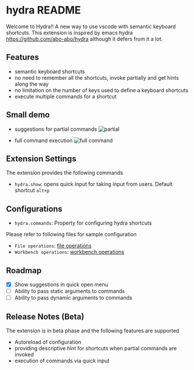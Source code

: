 # hydra README
Welcome to Hydra!! A new way to use vscode with semantic keyboard shortcuts. This extension is inspired by emacs hydra https://github.com/abo-abo/hydra although it defers from it a lot.

## Features

- semantic keyboard shortcuts
- no need to remember all the shortcuts, invoke partially and get hints along the way
- no limitation on the number of keys used to define a keyboard shortcuts
- execute multiple commands for a shortcut

## Small demo

- suggestions for partial commands
  ![partial](images/hydra-suggestions.gif)

- full command execution
  ![full command](images/hydra-full.gif)

## Extension Settings

The extension provides the following commands

* `hydra.show`: opens quick input for taking input from users. Default shortcut `alt+p`

## Configurations

* `hydra.commands`: Property for configuring hydra shortcuts

Please refer to following files for sample configuration

* `File operations`: [file operations](sample-config/file.json)
* `Workbench operations`: [workbench operations](sample-config/workbench.json)

## Roadmap

- [x] Show suggestions in quick open menu
- [ ] Ability to pass static arguments to commands
- [ ] Ability to pass dynamic arguments to commands

## Release Notes (Beta)

The extension is in beta phase and the following features are supported

- Autoreload of configuration
- providing descriptive hint for shortcuts when partial commands are invoked
- execution of commands via quick input

